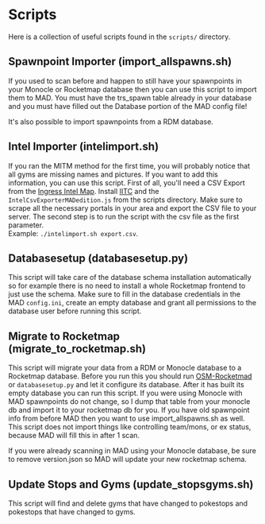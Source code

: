 # Scripts

Here is a collection of useful scripts found in the `scripts/` directory.

## Spawnpoint Importer (import_allspawns.sh)

If you used to scan before and happen to still have your spawnpoints in your Monocle or Rocketmap database then you can use this script to import them to MAD. You must have the trs_spawn table already in your database and you must have filled out the Database portion of the MAD config file!

It's also possible to import spawnpoints from a RDM database.

## Intel Importer (intelimport.sh)

If you ran the MITM method for the first time, you will probably notice that all gyms are missing names and pictures. If you want to add this information, you can use this script. First of all, you'll need a CSV Export from the  [Ingress Intel Map](https://intel.ingress.com/intel). Install [IITC](https://iitc.me/) and the `IntelCsvExporterMADedition.js` from the scripts directory. Make sure to scrape all the necessary portals in your area and export the CSV file to your server. The second step is to run the script with the csv file as the first parameter.  
Example: `./intelimport.sh export.csv`.

## Databasesetup (databasesetup.py)

This script will take care of the database schema installation automatically so for example there is no need to install a whole Rocketmap frontend to just use the schema. Make sure to fill in the database credentials in the MAD `config.ini`, create an empty database and grant all permissions to the database user before running this script.

## Migrate to Rocketmap (migrate_to_rocketmap.sh)

This script will migrate your data from a RDM or Monocle database to a Rocketmap database. Before you run this you should run [OSM-Rocketmad](https://github.com/cecpk/OSM-Rocketmad) or `databasesetup.py` and let it configure its database. After it has built its empty database you can run this script. If you were using Monocle with MAD spawnpoints do not change, so I dump that table from your monocle db and import it to your rocketmap db for you. If you have old spawnpoint info from before MAD then you want to use import_allspawns.sh as well. This script does not import things like controlling team/mons, or ex status, because MAD will fill this in after 1 scan.

If you were already scanning in MAD using your Monocle database, be sure to remove version.json so MAD will update your new rocketmap schema.

## Update Stops and Gyms (update_stopsgyms.sh)

This script will find and delete gyms that have changed to pokestops and pokestops that have changed to gyms.
